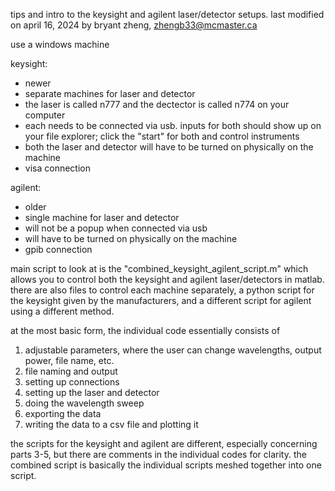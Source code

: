 tips and intro to the keysight and agilent laser/detector setups.
last modified on april 16, 2024 by bryant zheng, zhengb33@mcmaster.ca

use a windows machine

keysight:
- newer
- separate machines for laser and detector
- the laser is called n777 and the dectector is called n774 on your computer
- each needs to be connected via usb. inputs for both should show up on your file explorer; click the "start" for both and control instruments
- both the laser and detector will have to be turned on physically on the machine
- visa connection

agilent:
- older
- single machine for laser and detector
- will not be a popup when connected via usb
- will have to be turned on physically on the machine
- gpib connection

main script to look at is the "combined_keysight_agilent_script.m" which allows you to control both the keysight and agilent laser/detectors in matlab. there are also files to control each machine separately, a python script for the keysight given by the manufacturers, and a different script for agilent using a different method.

at the most basic form, the individual code essentially consists of
1. adjustable parameters, where the user can change wavelengths, output power, file name, etc.
2. file naming and output
3. setting up connections
4. setting up the laser and detector
5. doing the wavelength sweep
6. exporting the data
7. writing the data to a csv file and plotting it

the scripts for the keysight and agilent are different, especially concerning parts 3-5, but there are comments in the individual codes for clarity. the combined script is basically the individual scripts meshed together into one script.
